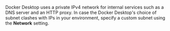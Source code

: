 Docker Desktop uses a private IPv4 network for internal services such as a DNS server and an HTTP proxy. In case the Docker Desktop's choice of subnet clashes with IPs in your environment, specify a custom subnet using the **Network** setting.